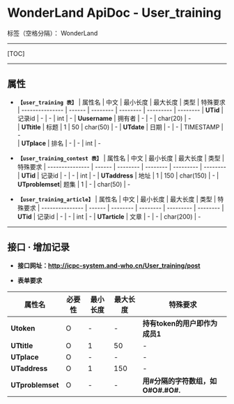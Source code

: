 ﻿# WonderLand ApiDoc - User_training

标签（空格分隔）： WonderLand

---

[TOC]

---

## **属性**

- **`【user_training 表】`**
| 属性名          | 中文   | 最小长度 | 最大长度 | 类型      | 特殊要求
| --------------- | ------ | -------- | -------- | --------- | --------
| **UTid**        | 记录id | -        | -        | int       | - 
| **Uusername**   | 拥有者 | -        | -        | char(20)  | -                       
| **UTtitle**     | 标题   | 1        | 50       | char(50)  | - 
| **UTdate**      | 日期   | -        | -        | TIMESTAMP | -          
| **UTplace**     | 排名   | -        | -        | int       | -           


- **`【user_training_contest 表】`**
| 属性名          | 中文   | 最小长度 | 最大长度 | 类型      | 特殊要求
| --------------- | ------ | -------- | -------- | --------- | --------
| **UTid**        | 记录id | -        | -        | int       | -
| **UTaddress**   | 地址   | 1        | 150      | char(150) | -
| **UTproblemset**| 题集   | 1        | -        | char(50)  | -


- **`【user_training_article】`**
| 属性名          | 中文   | 最小长度 | 最大长度 | 类型      | 特殊要求
| --------------- | ------ | -------- | -------- | --------- | --------
| **UTid**        | 记录id | -        | -        | int       | -
| **UTarticle**   | 文章   | -        | -        | char(200) | -


---

## **接口 · 增加记录**

- **接口网址：http://icpc-system.and-who.cn/User_training/post**

- **表单要求**

| 属性名          | 必要性 | 最小长度 | 最大长度 | 特殊要求
| --------------- | ------ | -------- | -------- | --------
| **Utoken**      | O      | -        | -        | **持有token的用户即作为成员1**
| **UTtitle**     | O      | 1        | 50       | -    
| **UTplace**     | O      | -        | -        | -    
| **UTaddress**   | O      | 1        | 150      | -
| **UTproblemset**| O      | -        | -        | **用#分隔的字符数组，如O#O#.#O#.**
